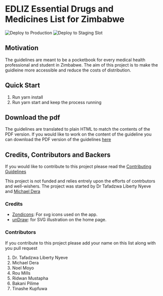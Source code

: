 # EDLIZ Essential Drugs and Medicines List  for Zimbabwe

![Deploy to Production](https://github.com/michaeldera/edliz/workflows/Deploy%20to%20Production/badge.svg) ![Deploy to Staging Slot](https://github.com/michaeldera/edliz/workflows/Deploy%20to%20Staging%20Slot/badge.svg)


## Motivation

The guidelines are meant to be a pocketbook for every medical health professional and student in Zimbabwe. The aim of this project is to make the guidleine more accessible and reduce the costs of distribution.

## Quick Start
1. Run yarn install
1. Run yarn start and keep the process running

## Download the pdf

The guidelines are translated to plain HTML to match the contents of the PDF version. If you would like to work on the content of the guideline you can download the PDF version of the guidelines [here](https://1drv.ms/b/s!Ao4d2kZfYkv5hKMKSW9x8-X-pE0zIg)

## Credits, Contributors and Backers

If you would like to contribute to this project please read the [Contributing Guidelines](https://github.com/michaeldera/edliz/blob/master/CONTRIBUTING.md)

This project is not funded and relies entrely upon the  efforts of contrbutors and well-wishers.
The project was started by Dr Tafadzwa Liberty Nyeve and  [Michael Dera](https://www.github.com/michaeldera)

### Credits

- [Zondicons](https://www.zondicons.com/): For svg icons used on the app.
- [unDraw](https://undraw.co/): for SVG illustration on the home page.

### Contributors

If you contribute to this  project please add your name on this list along with you pull request

1. Dr. Tafadzwa Liberty Nyeve
2. Michael Dera
3. Noel Moyo
4. Rou Mills
5. Ridwan Mustapha
6. Bakani Pilime
7. Tinashe Kupfuwa
